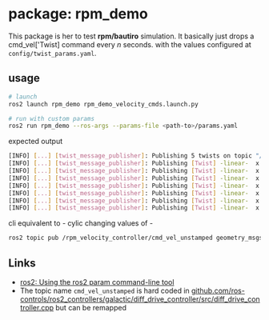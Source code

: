
# package: **rpm_demo**

This package is her to test **rpm/bautiro** simulation.
It basically just drops a cmd_vel['Twist] command every *n* seconds.
with the values configured at `config/twist_params.yaml`.

## usage

```bash
# launch
ros2 launch rpm_demo rpm_demo_velocity_cmds.launch.py

# run with custom params
ros2 run rpm_demo --ros-args --params-file <path-to>/params.yaml
```

expected output

```bash
[INFO] [...] [twist_message_publisher]: Publishing 5 twists on topic "/rpm_velocity_controller/cmd_vel_unstamped" every 2 s
[INFO] [...] [twist_message_publisher]: Publishing [Twist] -linear-  x: 10.0, y: 0.0, z: 0.0  -angular- x: 0.0, y: 0.0, z: 0.0
[INFO] [...] [twist_message_publisher]: Publishing [Twist] -linear-  x:  0.0, y: 0.5, z: 0.0  -angular- x: 0.0, y: 0.0, z: 0.5
[INFO] [...] [twist_message_publisher]: Publishing [Twist] -linear-  x:  6.0, y: 0.0, z: 0.0  -angular- x: 0.0, y: 0.0, z: 0.0
[INFO] [...] [twist_message_publisher]: Publishing [Twist] -linear-  x:  4.0, y: 0.0, z: 0.0  -angular- x: 0.0, y: 0.0, z: 0.0
[INFO] [...] [twist_message_publisher]: Publishing [Twist] -linear-  x:  2.0, y: 0.5, z: 0.0  -angular- x: 0.0, y: 0.0, z: 0.5
[INFO] [...] [twist_message_publisher]: Publishing [Twist] -linear-  x: 10.0, y: 0.0, z: 0.0  -angular- x: 0.0, y: 0.0, z: 0.0
[INFO] [...] [twist_message_publisher]: Publishing [Twist] -linear-  x:  0.0, y: 0.5, z: 0.0  -angular- x: 0.0, y: 0.0, z: 0.5
```

cli equivalent to - cylic changing values of -

```bash
ros2 topic pub /rpm_velocity_controller/cmd_vel_unstamped geometry_msgs/msg/Twist "{linear: {x: 15.0, y: 0.0, z: 0.0}, angular: {x: 0.0, y: 0.0, z: 0.0}}"
```

## Links

- [ros2: Using the ros2 param command-line tool](https://docs.ros.org/en/galactic/How-To-Guides/Using-ros2-param.html)
- The topic name `cmd_vel_unstamped` is hard coded in
  [github.com/ros-controls/ros2_controllers/galactic/diff_drive_controller/src/diff_drive_controller.cpp](https://github.com/ros-controls/ros2_controllers/blob/galactic/diff_drive_controller/src/diff_drive_controller.cpp#L34)
  but can be remapped
